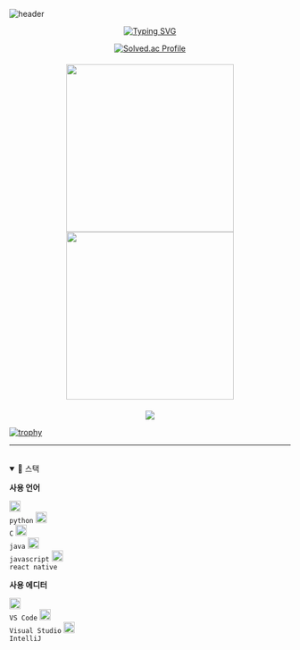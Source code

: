 ![header](https://capsule-render.vercel.app/api?type=waving&color=gradient&height=120&animation=fadeIn&section=footer&text=Incheol+Park💻🖱️&fontAlign=60)


<div align="center">

[![Typing SVG](https://readme-typing-svg.herokuapp.com/?color=69C1E9&lines=Welcome,+i'm+Incheol_Park🐯🤖&font=Redressed&size=40)](https://git.io/typing-svg)

  [![Solved.ac Profile](http://mazassumnida.wtf/api/v2/generate_badge?boj=incheol2250)](https://solved.ac/incheol2250/)

<div style="display: flex; justify-content: center; gap: 20px; margin: 20px 0;">
  <div style="flex: 1; text-align: center;">
    <a href="s">
      <img src="https://github-readme-stats.vercel.app/api/top-langs/?username=pic1085&layout=donut&theme=dracula" style="max-width: 100%; width: 300px;" />
      <img src="https://github-readme-stats.vercel.app/api?username=pic1085&theme=nightowl&show_icons=true" style="max-width: 100%; width: 300px;" />
    </a>
  </div>
</div>

![](./profile-3d-contrib/profile-night-rainbow.svg)

<div align="left">

  
  
[![trophy](https://github-profile-trophy.vercel.app/?username=pic1085&theme=flat&column=8)](https://github.com/pic1085/)


---


<br />

<details open>
   
  <summary>🚀 스택</summary>
 
**사용 언어**

<code><img alt="Python" height="20" src="https://cdn.jsdelivr.net/gh/devicons/devicon/icons/python/python-original.svg"> python</code>
<code><img alt="C" height="20" src="https://cdn.jsdelivr.net/gh/devicons/devicon/icons/c/c-original.svg"> C</code>
<code><img alt="Java" height="20" src="https://cdn.jsdelivr.net/gh/devicons/devicon/icons/java/java-original.svg"> java</code>
<code><img alt="JavaScript" height="20" src="https://cdn.jsdelivr.net/gh/devicons/devicon/icons/javascript/javascript-original.svg"> javascript</code>
<code><img alt="React Native" height="20" src="https://cdn.jsdelivr.net/gh/devicons/devicon/icons/react/react-original.svg"> react native</code>

**사용 에디터**

<code><img alt="VS Code" height="20" src="https://cdn.jsdelivr.net/gh/devicons/devicon/icons/vscode/vscode-original.svg"> VS Code</code>
<code><img alt="Visual Studio" height="20" src="https://cdn.jsdelivr.net/gh/devicons/devicon/icons/visualstudio/visualstudio-plain.svg"> Visual Studio</code>
<code><img alt="IntelliJ" height="20" src="https://cdn.jsdelivr.net/gh/devicons/devicon/icons/intellij/intellij-original.svg"> IntelliJ</code>

</details>
<br />
